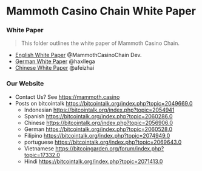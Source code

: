 # Mammoth Casino Chain White Paper

### White Paper

> This folder outlines the white paper of Mammoth Casino Chain. 

- [English White Paper](https://github.com/MammothCasinoChain/Documents/blob/master/MCC_Whitepaper_EN.md) @MammothCasinoChain Dev.
- [German White Paper](https://github.com/MammothCasinoChain/Documents/blob/master/MCC_Whitepaper_DE.md)  @haxllega
- [Chinese White Paper](https://github.com/MammothCasinoChain/Documents/blob/master/MCC_Whitepaper_CN.md)  @afeizhai


### Our Website

* Contact Us? See  https://mammoth.casino 
* Posts on bitcointalk  https://bitcointalk.org/index.php?topic=2049669.0
  * Indonesian  https://bitcointalk.org/index.php?topic=2054941
  * Spanish  https://bitcointalk.org/index.php?topic=2060286.0
  * Chinese  https://bitcointalk.org/index.php?topic=2056906.0
  * German  https://bitcointalk.org/index.php?topic=2060528.0
  * Filipino  https://bitcointalk.org/index.php?topic=2074949.0
  * portuguese  https://bitcointalk.org/index.php?topic=2069643.0
  * Vietnamese  https://bitcoingarden.org/forum/index.php?topic=17332.0
  * Hindi  https://bitcointalk.org/index.php?topic=2071413.0
  
